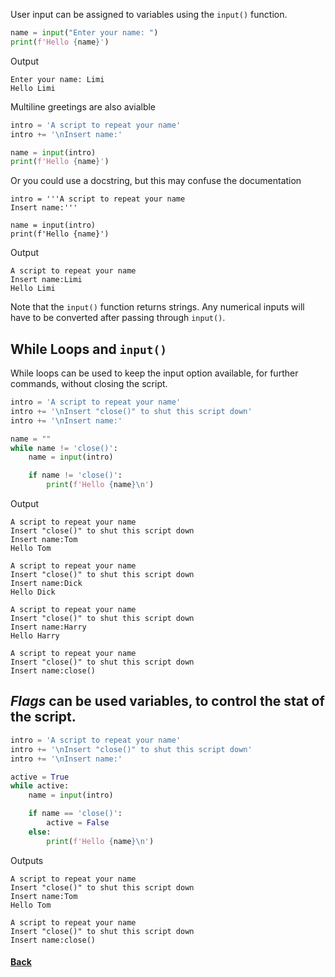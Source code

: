 User input can be assigned to variables using the ```input()``` function.
```python
name = input("Enter your name: ")
print(f'Hello {name}')
```
Output
```
Enter your name: Limi
Hello Limi
```
Multiline greetings are also avialble
```python
intro = 'A script to repeat your name'
intro += '\nInsert name:'

name = input(intro)
print(f'Hello {name}')
```
Or you could use a docstring, but this may confuse the documentation
```
intro = '''A script to repeat your name
Insert name:'''

name = input(intro)
print(f'Hello {name}')
```
Output
```
A script to repeat your name
Insert name:Limi
Hello Limi
```
Note that the ```input()``` function returns strings. Any numerical inputs will have to be converted after passing through ```input()```.

## While Loops and ```input()```
While loops can be used to keep the input option available, for further commands, without closing the script.
```python
intro = 'A script to repeat your name'
intro += '\nInsert "close()" to shut this script down'
intro += '\nInsert name:'

name = ""
while name != 'close()':
    name = input(intro)

    if name != 'close()':
        print(f'Hello {name}\n')
```
Output
```
A script to repeat your name
Insert "close()" to shut this script down
Insert name:Tom
Hello Tom

A script to repeat your name
Insert "close()" to shut this script down
Insert name:Dick
Hello Dick

A script to repeat your name
Insert "close()" to shut this script down
Insert name:Harry
Hello Harry

A script to repeat your name
Insert "close()" to shut this script down
Insert name:close()
```

## _Flags_ can be used variables, to control the stat of the script.
```python
intro = 'A script to repeat your name'
intro += '\nInsert "close()" to shut this script down'
intro += '\nInsert name:'

active = True
while active:
    name = input(intro)

    if name == 'close()':
        active = False
    else:
        print(f'Hello {name}\n')
```
Outputs
```
A script to repeat your name
Insert "close()" to shut this script down
Insert name:Tom
Hello Tom

A script to repeat your name
Insert "close()" to shut this script down
Insert name:close()
```
#### [Back](README.md)
